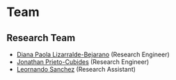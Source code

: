 # Team

## Research Team

- [Diana Paola Lizarralde-Bejarano](https://polislizarralde.github.io) (Research Engineer)
- [Jonathan Prieto-Cubides](https://jonaprieto.github.io) (Research Engineer)
- [Leornando Sanchez](https://qleoz12.github.io) (Research Assistant)


